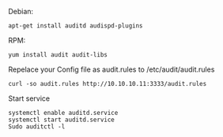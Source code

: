 Debian:
```
apt-get install auditd audispd-plugins
```
RPM:
```
yum install audit audit-libs
```

Repelace your Config file as audit.rules to   /etc/audit/audit.rules

```
curl -so audit.rules http://10.10.10.11:3333/audit.rules
```
Start service
```
systemctl enable auditd.service
systemctl start auditd.service
Sudo auditctl -l
```

